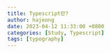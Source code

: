 ```yaml
---
title: Typescript란?
author: hajeong
date: 2023-04-12 11:33:00 +0800
categories: [Study, Typescript]
tags: [typography]
---
```

